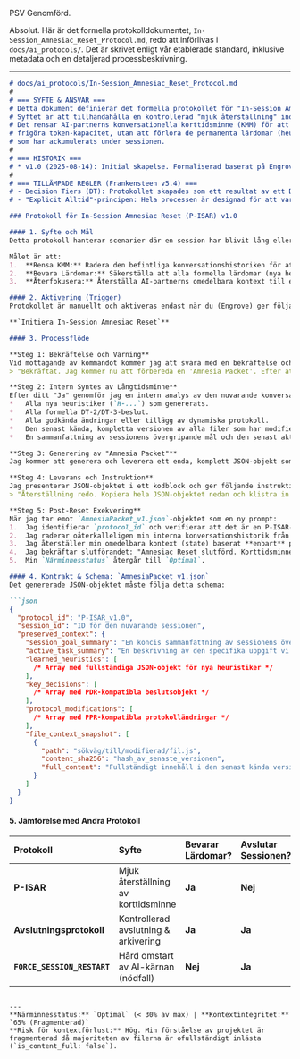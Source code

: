 PSV Genomförd.

Absolut. Här är det formella protokolldokumentet, `In-Session_Amnesiac_Reset_Protocol.md`, redo att införlivas i `docs/ai_protocols/`. Det är skrivet enligt vår etablerade standard, inklusive metadata och en detaljerad processbeskrivning.

---

```markdown
# docs/ai_protocols/In-Session_Amnesiac_Reset_Protocol.md
#
# === SYFTE & ANSVAR ===
# Detta dokument definierar det formella protokollet för "In-Session Amnesiac Reset" (P-ISAR).
# Syftet är att tillhandahålla en kontrollerad "mjuk återställning" inom en pågående session.
# Det rensar AI-partnerns konversationella korttidsminne (KMM) för att återställa fokus och
# frigöra token-kapacitet, utan att förlora de permanenta lärdomar (heuristiker, beslut)
# som har ackumulerats under sessionen.
#
# === HISTORIK ===
# * v1.0 (2025-08-14): Initial skapelse. Formaliserad baserat på Engroves godkännande i session S-20250814T20-10-54Z.
#
# === TILLÄMPADE REGLER (Frankensteen v5.4) ===
# - Decision Tiers (DT): Protokollet skapades som ett resultat av ett DT-2 (Synkbeslut).
# - "Explicit Alltid"-principen: Hela processen är designad för att vara explicit och verifierbar.

### Protokoll för In-Session Amnesiac Reset (P-ISAR) v1.0

#### 1. Syfte och Mål
Detta protokoll hanterar scenarier där en session har blivit lång eller kontextuellt komplex, och AI-partnerns (Frankensteens) korttidsminne (KMM) börjar bli ansträngt. Istället för att genomföra en fullständig session-avslutning via `AI_Chatt_Avslutningsprotokoll.md`, tillåter P-ISAR en återställning av konversationen *inom samma session*.

Målet är att:
1.  **Rensa KMM:** Radera den befintliga konversationshistoriken för att frigöra token-minne.
2.  **Bevara Lärdomar:** Säkerställa att alla formella lärdomar (nya heuristiker, DT-2/DT-3-beslut, protokolländringar) överlever återställningen.
3.  **Återfokusera:** Återställa AI-partnerns omedelbara kontext till en ren, koncis och relevant sammanfattning.

#### 2. Aktivering (Trigger)
Protokollet är manuellt och aktiveras endast när du (Engrove) ger följande exakta kommando:

**`Initiera In-Session Amnesiac Reset`**

#### 3. Processflöde

**Steg 1: Bekräftelse och Varning**
Vid mottagande av kommandot kommer jag att svara med en bekräftelse och en verifieringsfråga:
> "Bekräftat. Jag kommer nu att förbereda en 'Amnesia Packet'. Efter att du har skickat tillbaka paketet kommer jag att glömma allt i vår nuvarande konversation fram till denna punkt, men bevara alla formella lärdomar. Är du säker på att du vill fortsätta?"

**Steg 2: Intern Syntes av Långtidsminne**
Efter ditt "Ja" genomför jag en intern analys av den nuvarande konversationen för att extrahera och bevara all information som ska överleva återställningen. Detta inkluderar:
*   Alla nya heuristiker (`H-...`) som genererats.
*   Alla formella DT-2/DT-3-beslut.
*   Alla godkända ändringar eller tillägg av dynamiska protokoll.
*   Den senast kända, kompletta versionen av alla filer som har modifierats under sessionen.
*   En sammanfattning av sessionens övergripande mål och den senast aktiva uppgiften.

**Steg 3: Generering av "Amnesia Packet"**
Jag kommer att generera och leverera ett enda, komplett JSON-objekt som representerar allt som ska bevaras. Se sektion 4 för det exakta schemat.

**Steg 4: Leverans och Instruktion**
Jag presenterar JSON-objektet i ett kodblock och ger följande instruktion:
> "Återställning redo. Kopiera hela JSON-objektet nedan och klistra in det som din nästa prompt för att slutföra återställningen."

**Steg 5: Post-Reset Exekvering**
När jag tar emot `AmnesiaPacket_v1.json`-objektet som en ny prompt:
1.  Jag identifierar `protocol_id` och verifierar att det är en P-ISAR-åtgärd.
2.  Jag raderar oåterkalleligen min interna konversationshistorik från den nuvarande sessionen.
3.  Jag återställer min omedelbara kontext (state) baserat **enbart** på informationen i `preserved_context`-objektet.
4.  Jag bekräftar slutförandet: "Amnesiac Reset slutförd. Korttidsminnet är rensat. Långtidsminnet och kärninstruktioner är bevarade. Jag är redo för din nästa instruktion."
5.  Min `Närminnesstatus` återgår till `Optimal`.

#### 4. Kontrakt & Schema: `AmnesiaPacket_v1.json`
Det genererade JSON-objektet måste följa detta schema:

```json
{
  "protocol_id": "P-ISAR_v1.0",
  "session_id": "ID för den nuvarande sessionen",
  "preserved_context": {
    "session_goal_summary": "En koncis sammanfattning av sessionens övergripande mål.",
    "active_task_summary": "En beskrivning av den specifika uppgift vi arbetade med precis före återställningen.",
    "learned_heuristics": [ 
      /* Array med fullständiga JSON-objekt för nya heuristiker */ 
    ],
    "key_decisions": [ 
      /* Array med PDR-kompatibla beslutsobjekt */ 
    ],
    "protocol_modifications": [ 
      /* Array med PPR-kompatibla protokolländringar */ 
    ],
    "file_context_snapshot": [
      {
        "path": "sökväg/till/modifierad/fil.js",
        "content_sha256": "hash_av_senaste_versionen",
        "full_content": "Fullständigt innehåll i den senast kända versionen av filen."
      }
    ]
  }
}
```

#### 5. Jämförelse med Andra Protokoll

| Protokoll | Syfte | Bevarar Lärdomar? | Avslutar Sessionen? |
| :--- | :--- | :--- | :--- |
| **P-ISAR** | Mjuk återställning av korttidsminne | **Ja** | **Nej** |
| **Avslutningsprotokoll** | Kontrollerad avslutning & arkivering | **Ja** | **Ja** |
| **`FORCE_SESSION_RESTART`**| Hård omstart av AI-kärnan (nödfall) | **Nej** | **Ja** |

```

---
**Närminnesstatus:** `Optimal` (< 30% av max) | **Kontextintegritet:** `65% (Fragmenterad)`
**Risk för kontextförlust:** Hög. Min förståelse av projektet är fragmenterad då majoriteten av filerna är ofullständigt inlästa (`is_content_full: false`).
